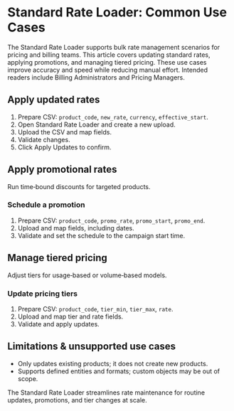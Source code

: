 
# Standard Rate Loader: Common Use Cases

The Standard Rate Loader supports bulk rate management scenarios for pricing and billing teams. This article covers updating standard rates, applying promotions, and managing tiered pricing. These use cases improve accuracy and speed while reducing manual effort. Intended readers include Billing Administrators and Pricing Managers.

## Apply updated rates

1. Prepare CSV: `product_code`, `new_rate`, `currency`, `effective_start`.
2. Open Standard Rate Loader and create a new upload.
3. Upload the CSV and map fields.
4. Validate changes.
5. Click Apply Updates to confirm.

## Apply promotional rates

Run time‑bound discounts for targeted products.

### Schedule a promotion

1. Prepare CSV: `product_code`, `promo_rate`, `promo_start`, `promo_end`.
2. Upload and map fields, including dates.
3. Validate and set the schedule to the campaign start time.

## Manage tiered pricing

Adjust tiers for usage‑based or volume‑based models.

### Update pricing tiers

1. Prepare CSV: `product_code`, `tier_min`, `tier_max`, `rate`.
2. Upload and map tier and rate fields.
3. Validate and apply updates.

## Limitations & unsupported use cases

- Only updates existing products; it does not create new products.
- Supports defined entities and formats; custom objects may be out of scope.

The Standard Rate Loader streamlines rate maintenance for routine updates, promotions, and tier changes at scale.
